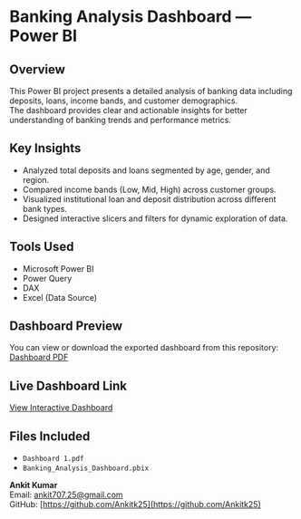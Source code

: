 # Banking Analysis Dashboard — Power BI

## Overview
This Power BI project presents a detailed analysis of banking data including deposits, loans, income bands, and customer demographics.  
The dashboard provides clear and actionable insights for better understanding of banking trends and performance metrics.

## Key Insights
- Analyzed total deposits and loans segmented by age, gender, and region.
- Compared income bands (Low, Mid, High) across customer groups.
- Visualized institutional loan and deposit distribution across different bank types.
- Designed interactive slicers and filters for dynamic exploration of data.

## Tools Used
- Microsoft Power BI
- Power Query
- DAX
- Excel (Data Source)

## Dashboard Preview
You can view or download the exported dashboard from this repository:  
[Dashboard PDF](Dashboard%201.pdf)

## Live Dashboard Link

[View Interactive Dashboard]([https://app.powerbi.com/view?r=YOUR-LINK-HERE](https://app.powerbi.com/links/aSzpzxnuvh?ctid=b5f86f36-3df0-46d1-beb7-50fa19e96f79&pbi_source=linkShare))

## Files Included
- `Dashboard 1.pdf`
- `Banking_Analysis_Dashboard.pbix`

**Ankit Kumar**  
Email: ankit707.25@gmail.com  
GitHub: [https://github.com/Ankitk25](https://github.com/Ankitk25)

